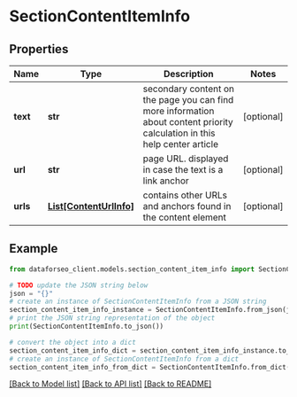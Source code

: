 # SectionContentItemInfo


## Properties

Name | Type | Description | Notes
------------ | ------------- | ------------- | -------------
**text** | **str** | secondary content on the page you can find more information about content priority calculation in this help center article | [optional] 
**url** | **str** | page URL. displayed in case the text is a link anchor | [optional] 
**urls** | [**List[ContentUrlInfo]**](ContentUrlInfo.md) | contains other URLs and anchors found in the content element | [optional] 

## Example

```python
from dataforseo_client.models.section_content_item_info import SectionContentItemInfo

# TODO update the JSON string below
json = "{}"
# create an instance of SectionContentItemInfo from a JSON string
section_content_item_info_instance = SectionContentItemInfo.from_json(json)
# print the JSON string representation of the object
print(SectionContentItemInfo.to_json())

# convert the object into a dict
section_content_item_info_dict = section_content_item_info_instance.to_dict()
# create an instance of SectionContentItemInfo from a dict
section_content_item_info_from_dict = SectionContentItemInfo.from_dict(section_content_item_info_dict)
```
[[Back to Model list]](../README.md#documentation-for-models) [[Back to API list]](../README.md#documentation-for-api-endpoints) [[Back to README]](../README.md)



